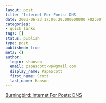 ```yaml
---
layout: post
title: 'Internet For Poets: DNS'
date: 2003-06-23 17:06:29.000000000 +02:00
categories:
- quick links
tags: []
status: publish
type: post
published: true
meta: {}
author:
  login: shanson
  email: papascott-wp@gmail.com
  display_name: PapaScott
  first_name: Scott
  last_name: Hanson
---
```

<p><a title="Please, would you tell me what you call yourself?" href="http://weblog.burningbird.net/fires/001297.htm">Burningbird: Internet For Poets: DNS</a></p>
